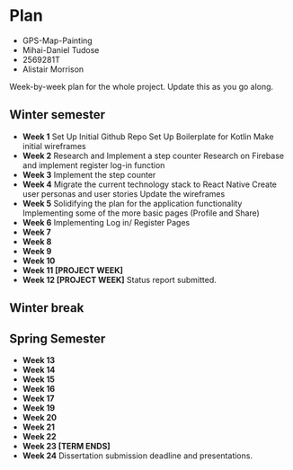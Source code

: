 # Plan

* GPS-Map-Painting
* Mihai-Daniel Tudose
* 2569281T
* Alistair Morrison

Week-by-week plan for the whole project. Update this as you go along.

## Winter semester

* **Week 1**
	Set Up Initial Github Repo
	Set Up Boilerplate for Kotlin
	Make initial wireframes
* **Week 2**
	Research and Implement a step counter
	Research on Firebase and implement register log-in function
* **Week 3**
	Implement the step counter
* **Week 4**
	Migrate the current technology stack to React Native
	Create user personas and user stories
	Update the wireframes
* **Week 5**
	Solidifying the plan for the application functionality
	Implementing some of the more basic pages (Profile and Share)
* **Week 6**
	Implementing Log in/ Register Pages
* **Week 7**
* **Week 8**
* **Week 9**
* **Week 10**
* **Week 11 [PROJECT WEEK]**
* **Week 12 [PROJECT WEEK]** Status report submitted.

## Winter break

## Spring Semester

* **Week 13**
* **Week 14**
* **Week 15**
* **Week 16**
* **Week 17**
* **Week 19**
* **Week 20**
* **Week 21**
* **Week 22**
* **Week 23 [TERM ENDS]**
* **Week 24** Dissertation submission deadline and presentations.

